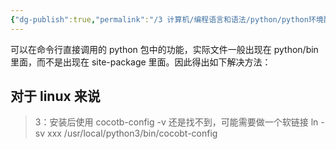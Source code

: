 ```yaml
---
{"dg-publish":true,"permalink":"/3 计算机/编程语言和语法/python/python环境配置/命令行找不到pip安装的功能/","title":"命令行找不到pip安装的功能"}
---
```



可以在命令行直接调用的 python 包中的功能，实际文件一般出现在 python/bin 里面，而不是出现在 site-package 里面。因此得出如下解决方法：
## 对于 linux 来说
>3：安装后使用 cocotb-config -v 还是找不到，可能需要做一个软链接 ln -sv xxx /usr/local/python3/bin/cocobt-config